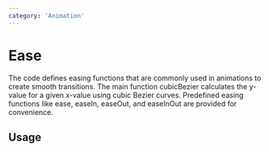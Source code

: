 ```yaml
---
category: 'Animation'
---
```


# Ease

The code defines easing functions that are commonly used in animations to create smooth transitions. The main function cubicBezier calculates the y-value for a given x-value using cubic Bezier curves. Predefined easing functions like ease, easeIn, easeOut, and easeInOut are provided for convenience.

## Usage
